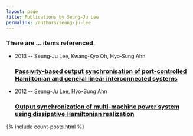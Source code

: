 ```yaml
---
layout: page
title: Publications by Seung-Ju Lee
permalink: /authors/seung-ju-lee
---
```


<h3 id="number-posts">There are ... items referenced.</h3>
<ul class="post-list">
<li><span class='post-meta'>2013 -- Seung‐Ju Lee, Kwang‐Kyo Oh, Hyo‐Sung Ahn</span><h3><a class='post-link' href="{{ site.baseurl }}/passivity-based-output-synchronisation-of-port-controlled-hamiltonian-and-general-linear-interconnected-systems">Passivity‐based output synchronisation of port‐controlled Hamiltonian and general linear interconnected systems</a></h3></li>
<li><span class='post-meta'>2012 -- Seung-Ju Lee, Hyo-Sung Ahn</span><h3><a class='post-link' href="{{ site.baseurl }}/output-synchronization-of-multi-machine-power-system-using-dissipative-hamiltonian-realization">Output synchronization of multi-machine power system using dissipative Hamiltonian realization</a></h3></li>

</ul>
{% include count-posts.html %}
